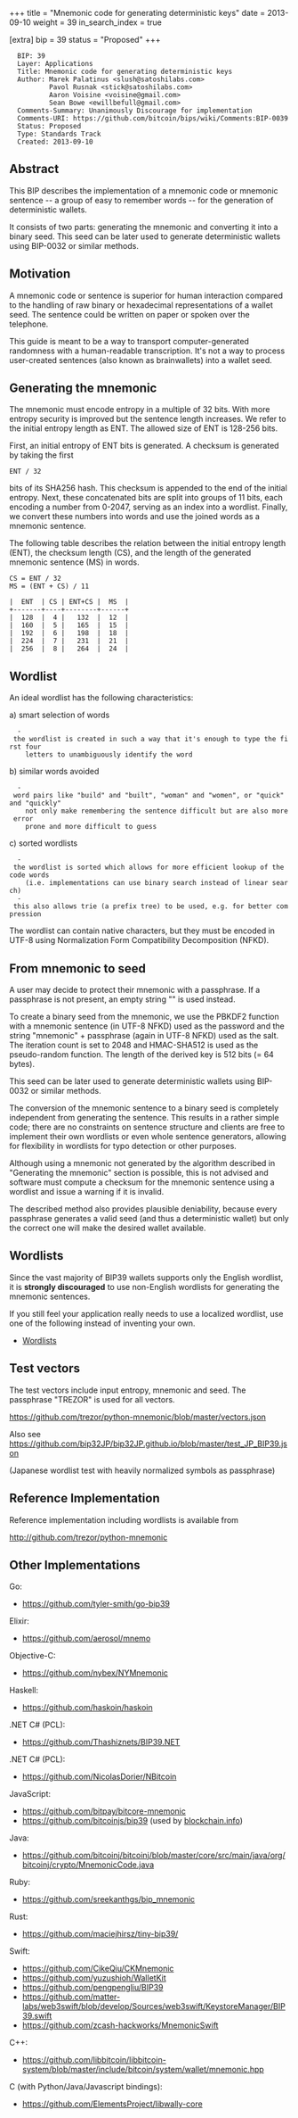 +++
title = "Mnemonic code for generating deterministic keys"
date = 2013-09-10
weight = 39
in_search_index = true

[extra]
bip = 39
status = "Proposed"
+++

      BIP: 39
      Layer: Applications
      Title: Mnemonic code for generating deterministic keys
      Author: Marek Palatinus <slush@satoshilabs.com>
              Pavol Rusnak <stick@satoshilabs.com>
              Aaron Voisine <voisine@gmail.com>
              Sean Bowe <ewillbefull@gmail.com>
      Comments-Summary: Unanimously Discourage for implementation
      Comments-URI: https://github.com/bitcoin/bips/wiki/Comments:BIP-0039
      Status: Proposed
      Type: Standards Track
      Created: 2013-09-10

## Abstract

This BIP describes the implementation of a mnemonic code or mnemonic
sentence -- a group of easy to remember words -- for the generation of
deterministic wallets.

It consists of two parts: generating the mnemonic and converting it into
a binary seed. This seed can be later used to generate deterministic
wallets using BIP-0032 or similar methods.

## Motivation

A mnemonic code or sentence is superior for human interaction compared
to the handling of raw binary or hexadecimal representations of a wallet
seed. The sentence could be written on paper or spoken over the
telephone.

This guide is meant to be a way to transport computer-generated
randomness with a human-readable transcription. It's not a way to
process user-created sentences (also known as brainwallets) into a
wallet seed.

## Generating the mnemonic

The mnemonic must encode entropy in a multiple of 32 bits. With more
entropy security is improved but the sentence length increases. We refer
to the initial entropy length as ENT. The allowed size of ENT is 128-256
bits.

First, an initial entropy of ENT bits is generated. A checksum is
generated by taking the first

    ENT / 32

bits of its SHA256 hash. This checksum is appended to the end of the
initial entropy. Next, these concatenated bits are split into groups of
11 bits, each encoding a number from 0-2047, serving as an index into a
wordlist. Finally, we convert these numbers into words and use the
joined words as a mnemonic sentence.

The following table describes the relation between the initial entropy
length (ENT), the checksum length (CS), and the length of the generated
mnemonic sentence (MS) in words.

    CS = ENT / 32
    MS = (ENT + CS) / 11

    |  ENT  | CS | ENT+CS |  MS  |
    +-------+----+--------+------+
    |  128  |  4 |   132  |  12  |
    |  160  |  5 |   165  |  15  |
    |  192  |  6 |   198  |  18  |
    |  224  |  7 |   231  |  21  |
    |  256  |  8 |   264  |  24  |

## Wordlist

An ideal wordlist has the following characteristics:

a\) smart selection of words

`  - the wordlist is created in such a way that it's enough to type the first four`  
`    letters to unambiguously identify the word`

b\) similar words avoided

`  - word pairs like "build" and "built", "woman" and "women", or "quick" and "quickly"`  
`    not only make remembering the sentence difficult but are also more error`  
`    prone and more difficult to guess`

c\) sorted wordlists

`  - the wordlist is sorted which allows for more efficient lookup of the code words`  
`    (i.e. implementations can use binary search instead of linear search)`  
`  - this also allows trie (a prefix tree) to be used, e.g. for better compression`

The wordlist can contain native characters, but they must be encoded in
UTF-8 using Normalization Form Compatibility Decomposition (NFKD).

## From mnemonic to seed

A user may decide to protect their mnemonic with a passphrase. If a
passphrase is not present, an empty string "" is used instead.

To create a binary seed from the mnemonic, we use the PBKDF2 function
with a mnemonic sentence (in UTF-8 NFKD) used as the password and the
string "mnemonic" + passphrase (again in UTF-8 NFKD) used as the salt.
The iteration count is set to 2048 and HMAC-SHA512 is used as the
pseudo-random function. The length of the derived key is 512 bits (= 64
bytes).

This seed can be later used to generate deterministic wallets using
BIP-0032 or similar methods.

The conversion of the mnemonic sentence to a binary seed is completely
independent from generating the sentence. This results in a rather
simple code; there are no constraints on sentence structure and clients
are free to implement their own wordlists or even whole sentence
generators, allowing for flexibility in wordlists for typo detection or
other purposes.

Although using a mnemonic not generated by the algorithm described in
"Generating the mnemonic" section is possible, this is not advised and
software must compute a checksum for the mnemonic sentence using a
wordlist and issue a warning if it is invalid.

The described method also provides plausible deniability, because every
passphrase generates a valid seed (and thus a deterministic wallet) but
only the correct one will make the desired wallet available.

## Wordlists

Since the vast majority of BIP39 wallets supports only the English
wordlist, it is **strongly discouraged** to use non-English wordlists
for generating the mnemonic sentences.

If you still feel your application really needs to use a localized
wordlist, use one of the following instead of inventing your own.

-   [Wordlists](bip-0039/bip-0039-wordlists.md "wikilink")

## Test vectors

The test vectors include input entropy, mnemonic and seed. The
passphrase "TREZOR" is used for all vectors.

<https://github.com/trezor/python-mnemonic/blob/master/vectors.json>

Also see
<https://github.com/bip32JP/bip32JP.github.io/blob/master/test_JP_BIP39.json>

(Japanese wordlist test with heavily normalized symbols as passphrase)

## Reference Implementation

Reference implementation including wordlists is available from

<http://github.com/trezor/python-mnemonic>

## Other Implementations

Go:

-   <https://github.com/tyler-smith/go-bip39>

Elixir:

-   <https://github.com/aerosol/mnemo>

Objective-C:

-   <https://github.com/nybex/NYMnemonic>

Haskell:

-   <https://github.com/haskoin/haskoin>

.NET C\# (PCL):

-   <https://github.com/Thashiznets/BIP39.NET>

.NET C\# (PCL):

-   <https://github.com/NicolasDorier/NBitcoin>

JavaScript:

-   <https://github.com/bitpay/bitcore-mnemonic>
-   <https://github.com/bitcoinjs/bip39> (used by
    [blockchain.info](https://github.com/blockchain/My-Wallet-V3/blob/v3.8.0/src/hd-wallet.js#L121-L146 "wikilink"))

Java:

-   <https://github.com/bitcoinj/bitcoinj/blob/master/core/src/main/java/org/bitcoinj/crypto/MnemonicCode.java>

Ruby:

-   <https://github.com/sreekanthgs/bip_mnemonic>

Rust:

-   <https://github.com/maciejhirsz/tiny-bip39/>

Swift:

-   <https://github.com/CikeQiu/CKMnemonic>
-   <https://github.com/yuzushioh/WalletKit>
-   <https://github.com/pengpengliu/BIP39>
-   <https://github.com/matter-labs/web3swift/blob/develop/Sources/web3swift/KeystoreManager/BIP39.swift>
-   <https://github.com/zcash-hackworks/MnemonicSwift>

C++:

-   <https://github.com/libbitcoin/libbitcoin-system/blob/master/include/bitcoin/system/wallet/mnemonic.hpp>

C (with Python/Java/Javascript bindings):

-   <https://github.com/ElementsProject/libwally-core>
